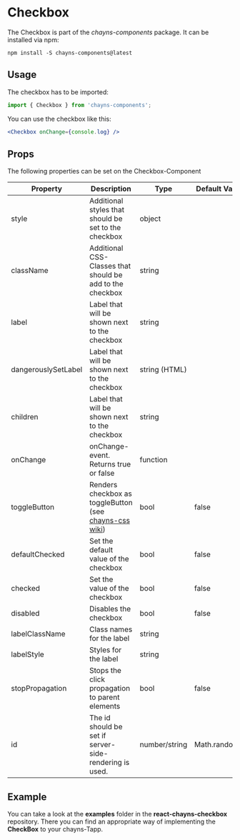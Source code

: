 # Checkbox #

The Checkbox is part of the *chayns-components* package. It can be installed via npm:

    npm install -S chayns-components@latest


## Usage ##

The checkbox has to be imported:

```jsx harmony
import { Checkbox } from 'chayns-components';
```

You can use the checkbox like this:
```jsx harmony
<Checkbox onChange={console.log} />
```


## Props ##

The following properties can be set on the Checkbox-Component

| Property            | Description                                                                                         | Type          | Default Value |
|---------------------|-----------------------------------------------------------------------------------------------------|---------------|---------------|
| style               | Additional styles that should be set to the checkbox                                                | object        |               |
| className           | Additional CSS-Classes that should be add to the checkbox                                           | string        |               |
| label               | Label that will be shown next to the checkbox                                                       | string        |               |
| dangerouslySetLabel | Label that will be shown next to the checkbox                                                       | string (HTML) |               |
| children            | Label that will be shown next to the checkbox                                                       | string        |               |
| onChange            | onChange-event. Returns true or false                                                               | function      |               |
| toggleButton        | Renders checkbox as toggleButton (see [chayns-css wiki](https://github.com/TobitSoftware/chayns-css/wiki/form-elements#toggle-button)) | bool | false  |
| defaultChecked      | Set the default value of the checkbox                                                               | bool          | false         |
| checked             | Set the value of the checkbox                                                                       | bool          | false         |
| disabled            | Disables the checkbox                                                                               | bool          | false         |
| labelClassName      | Class names for the label                                                                           | string        |               |
| labelStyle          | Styles for the label                                                                                | string        |               |
| stopPropagation     | Stops the click propagation to parent elements                                                      | bool          | false         |
| id                  | The id should be set if server-side-rendering is used.                                              | number/string | Math.random() |

## Example ##

You can take a look at the **examples** folder in the **react-chayns-checkbox** repository. There you can find an appropriate way of implementing the **CheckBox** to your chayns-Tapp.
